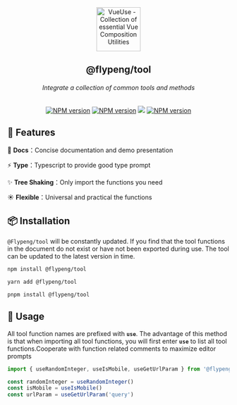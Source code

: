 <div align="center">
<a href="https://github.com/flingyp/YToolUse">
  <img src="https://s1.328888.xyz/2022/07/23/mfMak.png" alt="VueUse - Collection of essential Vue Composition Utilities" width="100">
</a>
<br>
<h2>@flypeng/tool</h2>
<h6>Integrate a collection of common tools and methods</h6>

<a href="https://www.npmjs.com/package/@flypeng/tool" target="__blank"><img src="https://img.shields.io/npm/v/@flypeng/tool" alt="NPM version"></a> <a href="https://www.npmjs.com/package/@flypeng/tool" target="__blank"><img src="https://img.shields.io/npm/l/@flypeng/tool?style=plastic" alt="NPM version"></a> <a href="https://yyblog.top/flypeng-tool"><img src="https://img.shields.io/badge/-Docs-green" /></a> <a href="https://www.npmjs.com/package/@flypeng/tool" target="__blank"><img src="https://img.shields.io/npm/dm/@flypeng/tool" alt="NPM version"></a>

</div>

## 🚀 Features

🌈 **Docs**：Concise documentation and demo presentation

⚡ **Type**：Typescript to provide good type prompt

✨ **Tree Shaking**：Only import the functions you need

☀️ **Flexible**：Universal and practical the functions

## 📦 Installation

`@Flypeng/tool` will be constantly updated. If you find that the tool functions in the document do not exist or have not been exported during use. The tool can be updated to the latest version in time.

```sh
npm install @flypeng/tool

yarn add @flypeng/tool

pnpm install @flypeng/tool
```

## 🎉 Usage

All tool function names are prefixed with **`use`**. The advantage of this method is that when importing all tool functions, you will first enter **`use`** to list all tool functions.Cooperate with function related comments to maximize editor prompts

```ts
import { useRandomInteger, useIsMobile, useGetUrlParam } from '@flypeng/tool'

const randomInteger = useRandomInteger()
const isMobile = useIsMobile()
const urlParam = useGetUrlParam('query')
```
